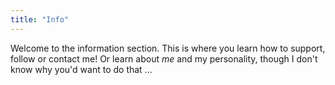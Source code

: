 ```yaml
---
title: "Info"
---
```


Welcome to the information section. This is where you learn how to support, follow or contact me! Or learn about _me_ and my personality, though I don't know why you'd want to do that ...